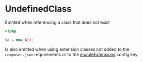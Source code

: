 # UndefinedClass

Emitted when referencing a class that does not exist

```php
<?php

$a = new A();
```

Is also emitted when using extension classes not added to the `composer.json` requirements or to the [enableExtensions](https://psalm.dev/docs/running_psalm/configuration/#enableextensions) config key.  
